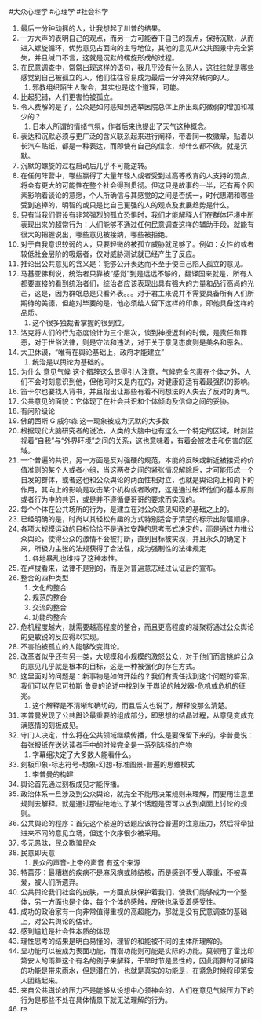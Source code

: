 #大众心理学 #心理学 #社会科学

1. 最后一分钟动摇的人，让我想起了川普的结果。
2. 一方大声的表明自己的观点，而另一方可能吞下自己的观点，保持沉默，从而进入螺旋循环，优势意见占面向的主导地位，其他的意见从公共图景中完全消失，并且缄口不言，这就是沉默的螺旋形成的过程。
3. 在民意调查中，常常出现这样的语句，我几乎没有什么熟人，这往往就是哪些感觉到自己被孤立的人，他们往往容易成为最后一分钟突然转向的人。
    1. 邪教组织陌生人聚会，其实也是这个道理，可能。
4. 比起犯错，人们更害怕被孤立。
5. 令人费解的是了，公众是如何感知到选举医院总体上所出现的微弱的增加和减少的？
    1. 日本人所谓的情绪气氛，作者后来也提出了天气这种概念。
6. 表达和沉默必须与更广泛的含义联系起来进行阐释，带着同一枚徽章，贴着以长汽车贴纸，都是一种表达，而即使有自己的信念，却什么都不做，就是沉默。
7. 沉默的螺旋的过程启动后几乎不可能逆转。
8. 在任何阵营中，哪些赢得了大量年轻人或者受到过高等教育的人支持的观点，将会有更大的可能性在整个社会得到贯彻。但这只是故事的一半，还有两个因素影响着谈论的意愿，个人所确信与其感觉的之间是否统一，时代思潮和哪些受到追捧的，明智的或只是比自己更强的人的观点及发展趋势是什么。
9. 只有当我们假设有非常强烈的孤立恐惧时，我们才能解释人们在群体环境中所表现出来的超常行为：人们能够不通过任何民意调查这样的辅助手段，就能有很大的把握说出，哪些意见被接纳，哪些被拒绝。
10. 对于自我意识较弱的人，只要轻微的被孤立威胁就足够了。例如：女性的或者较低社会层阶的吸烟者，仅对威胁测试就已经产生了反应。
11. 推论出公共意见的含义是：能够公开表达而不至于使自己陷入孤立的意见。
12. 马基亚佛利说，统治者只靠被“感觉”到是远远不够的，翻译国来就是，所有人都要直接的看到统治者们，统治者应该表现出具有强大的力量和品行高尚的光芒，这是，因为群氓总是只看外表。。。对于君主来说并不需要具备所有人们所期待的美德，但绝对毕要的是，他必须给人留下这样的印象，即他具备这样的品质。
    1. 这个很多独裁者掌握的很到位。
13. 洛克将人们的行为态度设计为三个层次，谈到神授返利的时候，是责任和罪恶，对于世俗法律，则是守法和违法，对于关于意见态度则是美名和恶名。
14. 大卫休谟，“唯有在舆论基础上，政府才能建立”
    1. 统治是以舆论为基础的。
15. 为什么 意见气候 这个措辞这么显得引人注意，气候完全包裹在个体之外，人们不会时刻意识到他，但他同时又是内在的，对健康舒适有着最强烈的影响。
16. 笛卡尔也要找人背书，并且指出让那些有着不同想法的人失去了反对的勇气。
17. 公共意见的面貌：它体现了在社会共识和个体倾向及信仰之间的妥协。
18. 有闲阶级论
19. 佛朗西斯 G 威尔森 这一现象被成为沉默的大多数
20. 根据现代大脑研究者的说法，人类的大脑中也有这么一个特定的区域，时刻监视着“自我”与“外界环境”之间的关系，这也意味着，有着会被攻击和伤害的区域。
21. 一个普遍的共识，另一方面是反对强硬的规范，本能的反映或新近被接受的价值准则的某个人或者小组，当这两者之间的紧张情况解除后，才可能形成一个自发的群体，或者这也和公众舆论的两面性相对立，也就是舆论向上和向下的作用，其向上的影响是攻击某个机构或者政府，这是通过破坏他们的基本原则或者行为中的共识，或是并不遵循便哥哥的要求而实现的。
22. 每个个体在公共场所的行为，是建立在对公众意见知晓的基础之上的。
23. 已经明确的是，时尚以其轻松有趣的方式特别适合于清楚的标示出阶层顺序。
24. 各项大规模运动的目标恰恰不是通过安静的思考形式决定的，而是通过力推公众舆论，使得公众的激情不会被打断，直到目标被实现，并且永久的确定下来，所极力主张的法规获得了合法性，成为强制性的法律规定
    1. 各地暴乱也维持了这种本性。
25. 在卢梭看来，法律不是别的，而是对普遍意志经过认证后的宣布。
26. 整合的四种类型
    1. 文化的整合
    2. 规范的整合
    3. 交流的整合
    4. 功能的整合
27. 危机程度越大，就需要越高程度的整合，而且更高程度的凝聚将通过公众舆论的更敏锐的反应得以实现。
28. 不害怕被孤立的人能够改变舆论。
29. 改革者似乎还有另一类，大规模和小规模的激怒公众，对于他们而言挑衅公众的意见几乎就是根本的目标，这是一种被强化的存在方式。
30. 这里面对的问题是：新事物是如何开始的？我们有责任找到这个问题的答案，我们可以在尼可拉斯 鲁曼的论述中找到关于舆论的触发器-危机或危机的征兆。
    1. 这个解释是不清晰和确切的，而且后文也说了，解释没那么清楚。
31. 李普曼发现了公共舆论最重要的组成部分，即思想的结晶过程，从意见变成充满感情的刻板成见。
32. 守门人决定，什么将在公共领域继续传播，什么是要保留下来的，李普曼说：每张报纸在送达读者手中的时候完全是一系列选择的产物
    1. 字幕组决定了大多数人能看什么。
33. 刻板印象-标志符号-想象-幻想-标准图景-普遍的思维模式
    1. 李普曼的构建
34. 舆论首先通过刻板成见才能传播。
35. 政治体系一旦涉及到公众舆论，就完全不能用决策规则来理解，而要用注意里规则去解释。就是通过那些绝地过了某个话题是否可以放到桌面上讨论的规则。
36. 公共舆论的程序：首先这个紧迫的话题应该符合普遍的注意压力，然后将牵扯进来不同的意见立场，但这个次序很少被采用。
37. 多元愚昧，民众欺骗民众
38. 民意即天意
    1. 民众的声音-上帝的声音 有这个来源
39. 特蕾莎：最糟糕的疾病不是麻风病或肺结核，而是感到不受人尊重，不被喜爱，被人们所遗弃。
40. 公共舆论我们社会的皮肤，一方面皮肤保护着我们，使我们能够成为一个整体，另一方面也是个体，每个个体的感触，皮肤也承受着感受性。
41. 成功的政治家有一向非常值得重视的高超能力，那就是没有民意调查的基础上，对公共舆论的估计。
42. 感到尴尬是社会性本质的体现
43. 理性思考的结果是明白易懂的，理智的和能被不同的主体所理解的。
44. 显功能可以被成为表面功能，而潜功能则可能是实际的功能。莫顿用了霍比印第安人的雨舞这个有名的例子来解释，干旱时节是显性的，因此雨舞的可解释的功能是带来雨水，但是潜在的，也就是真实的功能是，在紧急时候将印第安人团结起来。
45. 来自公共舆论的压力不是能够从设想中心领神会的，人们在意见气候压力下的行为是那些不处在具体情景下就无法理解的行为。
46. re
